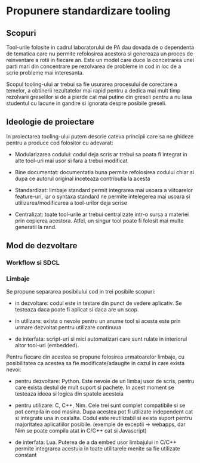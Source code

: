 # Propunere standardizare tooling

## Scopuri

Tool-urile folosite in cadrul laboratorului de PA dau dovada de o dependenta de tematica care nu permite refolosirea acestora si genereaza un proces de reinventare a rotii in fiecare an. Este un model care duce la concetrarea unei parti mari din concentrare pe rezolvarea de probleme in cod in loc de a scrie probleme mai interesanta.

Scopul tooling-ului ar trebui sa fie usurarea procesului de corectare a temelor, a obtinerii rezultatelor mai rapid pentru a dedica mai mult timp rezolvarii greselilor si de a pierde cat mai putine din greseli pentru a nu lasa studentul cu lacune in gandire si ignorata despre posibile greseli.

## Ideologie de proiectare

In proiectarea tooling-ului putem descrie cateva principii care sa ne ghideze pentru a produce cod folositor cu adevarat:

- Modularizarea codului: codul deja scris ar trebui sa poata fi integrat in alte tool-uri mai usor si fara a trebui modificat
  
- Bine documentat: documentatia buna permite refolosirea codului chiar si dupa ce autorul original inceteaza contributia la acesta
  
- Standardizat: limbaje standard permit integrarea mai usoara a viitoarelor feature-uri, iar o syntaxa standard ne permite intelegerea mai usoara si utilizarea/modificarea a tool-urilor deja scrise
  
- Centralizat: toate tool-urile ar trebui centralizate intr-o sursa a materiei prin copierea acestora. Atfel, un singur tool poate fi folosit mai multe generatii la rand.
  

## Mod de dezvoltare

### Workflow si SDCL

### Limbaje

Se propune separarea posibilului cod in trei posibile scopuri:

- in dezvoltare: codul este in testare din punct de vedere aplicativ. Se testeaza daca poate fi aplicat si daca are un scop.
  
- in utilizare: exista o nevoie pentru un anume tool si acesta este prin urmare dezvoltat pentru utilizare continuua
  
- de interfata: script-uri si mici automatizari care sunt rulate in interiorul altor tool-uri (embedded).
  

Pentru fiecare din acestea se propune folosirea urmatoarelor limbaje, cu posibilitatea ca acestea sa fie modificate/adaugite in cazul in care exista nevoi:

- pentru dezvoltare: Python. Este nevoie de un limbaj usor de scris, pentru care exista destul de mult suport si pachete. In acest moment se testeaza ideea si logica din spatele acesteia
  
- pentru utilizare: C, C++, Nim. Cele trei sunt complet compatibile si se pot compila in cod masina. Dupa acestea pot fi utilizate independent cat si integrate una in cealalta. Codul este reutilizabil si exista suport pentru majoritatea aplicatiilor posibile. (exemple de exceptii -> webapps, dar Nim se poate compila atat in C/C++ cat si Javascript)
  
- de interfata: Lua. Puterea de a da embed usor limbajului in C/C++ permite integrarea acestuia in toate utilitarele menite sa fie utilizate constant

